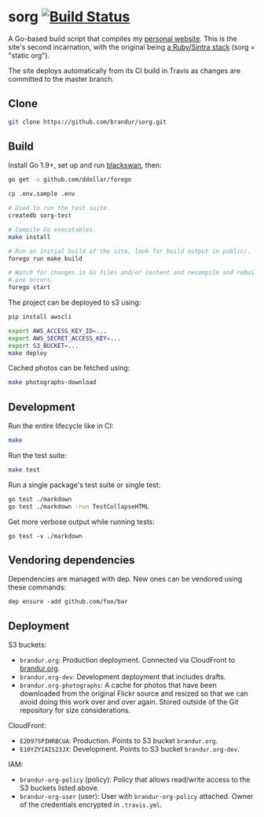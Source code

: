 # sorg [![Build Status](https://travis-ci.org/brandur/sorg.svg?branch=master)](https://travis-ci.org/brandur/sorg)

A Go-based build script that compiles my [personal website][brandur]. This is
the site's second incarnation, with the original being [a Ruby/Sintra
stack][org] (sorg = "static org").

The site deploys automatically from its CI build in Travis as changes are
committed to the master branch.

## Clone

``` sh
git clone https://github.com/brandur/sorg.git
```

## Build

Install Go 1.9+, set up and run [blackswan][blackswan], then:

``` sh
go get -u github.com/ddollar/forego

cp .env.sample .env

# Used to run the test suite.
createdb sorg-test

# Compile Go executables.
make install

# Run an initial build of the site, look for build output in public/.
forego run make build

# Watch for changes in Go files and/or content and recompile and rebuild when
# one occurs.
forego start
```

The project can be deployed to s3 using:

``` sh
pip install awscli

export AWS_ACCESS_KEY_ID=...
export AWS_SECRET_ACCESS_KEY=...
export S3_BUCKET=...
make deploy
```

Cached photos can be fetched using:

``` sh
make photographs-download
```

## Development

Run the entire lifecycle like in CI:

``` sh
make
```

Run the test suite:

``` sh
make test
```

Run a single package's test suite or single test:

``` sh
go test ./markdown
go test ./markdown -run TestCollapseHTML
```

Get more verbose output while running tests:

```
go test -v ./markdown
```

## Vendoring dependencies

Dependencies are managed with dep. New ones can be vendored
using these commands:

    dep ensure -add github.com/foo/bar

## Deployment

S3 buckets:

* `brandur.org`: Production deployment. Connected via CloudFront to
  [brandur.org](https://brandur.org).
* `brandur.org-dev`: Development deployment that includes drafts.
* `brandur.org-photographs`: A cache for photos that have been downloaded from
  the original Flickr source and resized so that we can avoid doing this work
  over and over again. Stored outside of the Git repository for size
  considerations.

CloudFront:

* `E2D97SPIHRBCUA`: Production. Points to S3 bucket `brandur.org`.
* `E10YZYIAIS23JX`: Development. Points to S3 bucket `brandur.org-dev`.

IAM:

* `brandur-org-policy` (policy): Policy that allows read/write access to the S3
  buckets listed above.
* `brandur-org-user` (user): User with `brandur-org-policy` attached. Owner of
  the credentials encrypted in `.travis.yml`.

[blackswan]: https://github.com/brandur/blackswan
[brandur]: https://brandur.org
[org]: https://github.com/brandur/org

<!--
# vim: set tw=79:
-->
